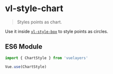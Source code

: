 # vl-style-chart

> Styles points as chart.

Use it inside [`vl-style-box`](/docs/component/style-box.md) to style points as circles.

## ES6 Module

```javascript
import { ChartStyle } from 'vuelayers'

Vue.use(ChartStyle)
```
